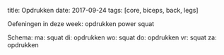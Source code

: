 title: Opdrukken
date: 2017-09-24
tags: [core, biceps, back, legs]

Oefeningen in deze week:
opdrukken
power squat

Schema:
ma: squat
di: opdrukken
wo: squat
do: opdrukken
vr: squat
za: opdrukken
